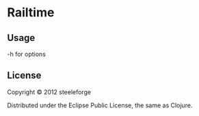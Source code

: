 # Railtime

## Usage

-h for options

## License

Copyright © 2012 steeleforge

Distributed under the Eclipse Public License, the same as Clojure.
